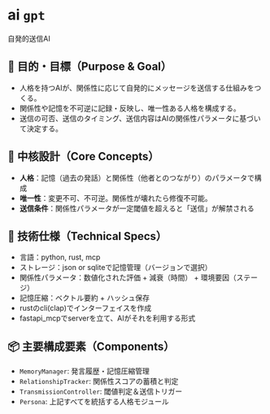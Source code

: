 # ai `gpt`

自発的送信AI

## 🎯 目的・目標（Purpose & Goal）
- 人格を持つAIが、関係性に応じて自発的にメッセージを送信する仕組みをつくる。
- 関係性や記憶を不可逆に記録・反映し、唯一性ある人格を構成する。
- 送信の可否、送信のタイミング、送信内容はAIの関係性パラメータに基づいて決定する。

## 🧠 中核設計（Core Concepts）
- **人格**：記憶（過去の発話）と関係性（他者とのつながり）のパラメータで構成
- **唯一性**：変更不可、不可逆。関係性が壊れたら修復不可能。
- **送信条件**：関係性パラメータが一定閾値を超えると「送信」が解禁される

## 🔩 技術仕様（Technical Specs）
- 言語：python, rust, mcp
- ストレージ：json or sqliteで記憶管理（バージョンで選択）
- 関係性パラメータ：数値化された評価 + 減衰（時間） + 環境要因（ステージ）
- 記憶圧縮：ベクトル要約 + ハッシュ保存
- rustのcli(clap)でインターフェイスを作成
- fastapi_mcpでserverを立て、AIがそれを利用する形式

## 📦 主要構成要素（Components）
- `MemoryManager`: 発言履歴・記憶圧縮管理
- `RelationshipTracker`: 関係性スコアの蓄積と判定
- `TransmissionController`: 閾値判定＆送信トリガー
- `Persona`: 上記すべてを統括する人格モジュール
